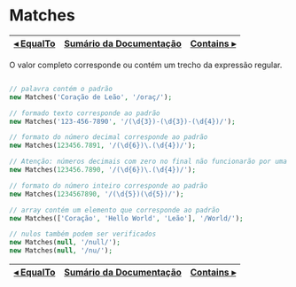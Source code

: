 # Matches

[◂ EqualTo](04-equalto.md) | [Sumário da Documentação](indice.md) | [Contains ▸](04-notcontains.md)
-- | -- | --

O valor completo corresponde ou contém um trecho da expressão regular.

```php

// palavra contém o padrão
new Matches('Coração de Leão', '/oraç/');

// formado texto corresponde ao padrão
new Matches('123-456-7890', '/(\d{3})-(\d{3})-(\d{4})/');

// formato do número decimal corresponde ao padrão
new Matches(123456.7891, '/(\d{6})\.(\d{4})/');

// Atenção: números decimais com zero no final não funcionarão por uma limitação da coreção de tipos do PHP, que removerá os zeros do final
new Matches(123456.7890, '/(\d{6})\.(\d{4})/');

// formato do número inteiro corresponde ao padrão
new Matches(1234567890, '/(\d{5})(\d{5})/');

// array contém um elemento que corresponde ao padrão
new Matches(['Coração', 'Hello World', 'Leão'], '/World/');

// nulos também podem ser verificados
new Matches(null, '/null/');
new Matches(null, '/nu/');
```

[◂ EqualTo](04-equalto.md) | [Sumário da Documentação](indice.md) | [Contains ▸](04-notcontains.md)
-- | -- | --
